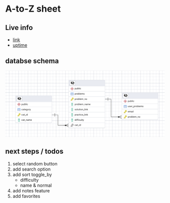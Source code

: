 # A-to-Z sheet

## Live info

- [link](https://www.atozsheet.app)
- [uptime](https://status.atozsheet.app)

## databse schema

![Database Schema](./assets/database_schema.png)

## next steps / todos

1. select random button
2. add search option
3. add sort toggle_by
   - difficulty
   - name
     & normal
4. add notes feature
5. add favorites

